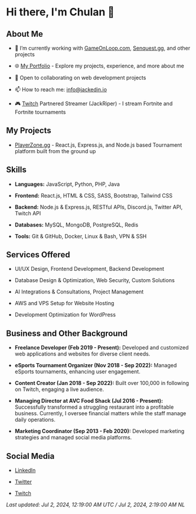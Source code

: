  

# Hi there, I'm Chulan 👋

## About Me

- 🔭 I’m currently working with [GameOnLoop.com](https://gameonloop.com), [Senquest.gg](https://senquest.gg), and other projects

- 🌐 [My Portfolio](https://chulanm.com) - Explore my projects, experience, and more about me

- 👯 Open to collaborating on web development projects

- 📫 How to reach me: info@jackedin.io

- 🎮 [Twitch](https://www.twitch.tv/jackriper) Partnered Streamer (JackRiper) - I stream Fortnite and Fortnite tournaments

## My Projects

- [PlayerZone.gg](https://PlayerZone.gg) - React.js, Express.js, and Node.js based Tournament platform built from the ground up

## Skills

- **Languages:** JavaScript, Python, PHP, Java

- **Frontend:** React.js, HTML & CSS, SASS, Bootstrap, Tailwind CSS

- **Backend:** Node.js & Express.js, RESTful APIs, Discord.js, Twitter API, Twitch API

- **Databases:** MySQL, MongoDB, PostgreSQL, Redis

- **Tools:** Git & GitHub, Docker, Linux & Bash, VPN & SSH

## Services Offered

- UI/UX Design, Frontend Development, Backend Development

- Database Design & Optimization, Web Security, Custom Solutions

- AI Integrations & Consultations, Project Management

- AWS and VPS Setup for Website Hosting

- Development Optimization for WordPress

## Business and Other Background

- **Freelance Developer (Feb 2019 - Present):** Developed and customized web applications and websites for diverse client needs.

- **eSports Tournament Organizer (Nov 2018 - Sep 2022):** Managed eSports tournaments, enhancing user engagement.

- **Content Creator (Jan 2018 - Sep 2022):** Built over 100,000 in following on Twitch, engaging a live audience.

- **Managing Director at AVC Food Shack (Jul 2016 - Present):** Successfully transformed a struggling restaurant into a profitable business. Currently, I oversee financial matters while the staff manage daily operations.

- **Marketing Coordinator (Sep 2013 - Feb 2020):** Developed marketing strategies and managed social media platforms.

## Social Media

- [LinkedIn](https://www.linkedin.com/in/chulan91)

- [Twitter](https://twitter.com/chulan91)

- [Twitch](https://www.twitch.tv/jackriper)



*Last updated: Jul 2, 2024, 12:19:00 AM UTC / Jul 2, 2024, 2:19:00 AM NL*